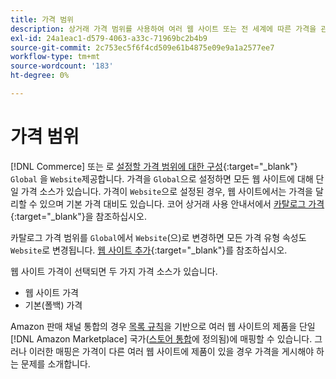 ```yaml
---
title: 가격 범위
description: 상거래 가격 범위를 사용하여 여러 웹 사이트 또는 전 세계에 따른 가격을 관리합니다.
exl-id: 24a1eac1-d579-4063-a33c-71969bc2b4b9
source-git-commit: 2c753ec5f6f4cd509e61b4875e09e9a1a2577ee7
workflow-type: tm+mt
source-wordcount: '183'
ht-degree: 0%

---
```


# 가격 범위

[!DNL Commerce] 또는 로  [설정할 가격 범위에 대한 구성](https://docs.magento.com/user-guide/configuration/catalog/catalog.html#price){:target=&quot;_blank&quot;} `Global` 을  `Website`제공합니다. 가격을 `Global`으로 설정하면 모든 웹 사이트에 대해 단일 가격 소스가 있습니다. 가격이 `Website`으로 설정된 경우, 웹 사이트에서는 가격을 달리할 수 있으며 기본 가격 대비도 있습니다. 코어 상거래 사용 안내서에서 [카탈로그 가격](https://docs.magento.com/user-guide/configuration/catalog/catalog.html#price){:target=&quot;_blank&quot;}을 참조하십시오.

카탈로그 가격 범위를 `Global`에서 `Website`(으)로 변경하면 모든 가격 유형 속성도 `Website`로 변경됩니다. [웹 사이트 추가](https://docs.magento.com/user-guide/stores/stores-all-create-website.html){:target=&quot;_blank&quot;}를 참조하십시오.

웹 사이트 가격이 선택되면 두 가지 가격 소스가 있습니다.

- 웹 사이트 가격
- 기본(폴백) 가격

Amazon 판매 채널 통합의 경우 [목록 규칙](./listing-rules.md)을 기반으로 여러 웹 사이트의 제품을 단일 [!DNL Amazon Marketplace] 국가([스토어 통합](./store-integration.md)에 정의됨)에 매핑할 수 있습니다. 그러나 이러한 매핑은 가격이 다른 여러 웹 사이트에 제품이 있을 경우 가격을 게시해야 하는 문제를 소개합니다.
